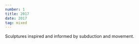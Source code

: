 ```yaml
---
number: 1
title: 2017
date: 2017
tag: mixed
---
```


Sculptures inspired and informed by subduction and movement.